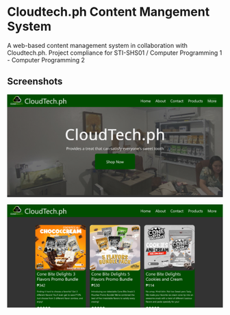# Cloudtech.ph Content Mangement System
A web-based content management system in collaboration with Cloudtech.ph. Project compliance for STI-SHS01 / Computer Programming 1 - Computer Programming 2 

## Screenshots

![App Screenshot](https://github.com/godsentsalvaloza/iLS-deploy/blob/main/public/resources/main/image1.png?raw=true)

![App Screenshot](https://github.com/godsentsalvaloza/iLS-deploy/blob/main/public/resources/main/image2.png?raw=true)
